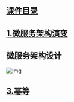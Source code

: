## [课件目录](https://github.com/jhq0113/yafr/blob/master/docs/index.md)

## [1.微服务架构演变](https://github.com/jhq0113/yafr/blob/master/docs/server/1.微服务架构演变.md)

## 微服务架构设计

![img](https://github.com/jhq0113/yafr/blob/master/docs/microservice.png)

## [3.幂等](https://github.com/jhq0113/yafr/blob/master/docs/server/3.幂等.md)